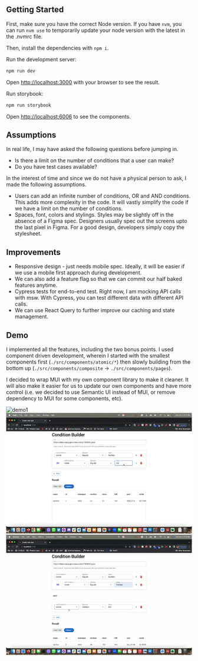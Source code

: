 ## Getting Started

First, make sure you have the correct Node version. If you have `nvm`, you can run `nvm use` to temporarily update your node version with the latest in the .nvmrc file.

Then, install the dependencies with `npm i`.

Run the development server:

```bash
npm run dev
```

Open [http://localhost:3000](http://localhost:3000) with your browser to see the result.

Run storybook:

```bash
npm run storybook
```

Open [http://localhost:6006](http://localhost:6006) to see the components.

## Assumptions

In real life, I may have asked the following questions before jumping in.

- Is there a limit on the number of conditions that a user can make?
- Do you have test cases available?

In the interest of time and since we do not have a physical person to ask, I made the following assumptions.

- Users can add an infinite number of conditions, OR and AND conditions. This adds more complexity in the code. It will vastly simplify the code if we have a limit on the number of conditions.
- Spaces, font, colors and stylings. Styles may be slightly off in the absence of a Figma spec. Designers usually spec out the screens upto the last pixel in Figma. For a good design, developers simply copy the stylesheet.

## Improvements

- Responsive design - just needs mobile spec. Ideally, it will be easier if we use a mobile first approach during development.
- We can also add a feature flag so that we can commit our half baked features anytime.
- Cypress tests for end-to-end test. Right now, I am mocking API calls with msw. With Cypress, you can test different data with different API calls.
- We can use React Query to further improve our caching and state management.

## Demo

I implemented all the features, including the two bonus points. I used component driven development, wherein I started with the smallest components first (`./src/components/atomic/*`) then slowly building from the bottom up (`./src/components/composite` -> `./src/components/pages`).

I decided to wrap MUI with my own component library to make it cleaner. It will also make it easier for us to update our own components and have more control (i.e. we decided to use Semantic UI instead of MUI, or remove dependency to MUI for some components, etc).

![demo1](./demos/demo1.gif)
![demo2](./demos/demo2.gif)
![demo3](./demos/demo3.gif)
